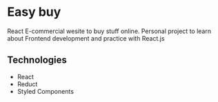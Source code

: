 # Easy buy

React E-commercial wesite to buy stuff online. Personal project to learn about Frontend development and practice with React.js

## Technologies

- React
- Reduct
- Styled Components
